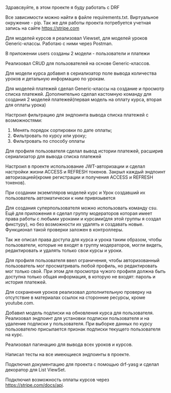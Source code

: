 Здравсвуйте, в этом проекте я буду работать с DRF

Все зависимости можно найти в файле requirements.txt. Виртуальное окружение - pip. Так же для работы проекта потребуется учетная запись на сайте  https://stripe.com

Для моделей курсов я реализовал Viewset, для моделей уроков Generic-классы. Работаю с ними через Postman.

В приложении users созданы 2 модели - пользователи и платежи

Реализовал CRUD для пользователей на основе Generic-классов.

Для модели курса добавил в сериализатор поле вывода количества уроков и детальную информацию по урокам.

Для моделей платежей сделал Generic-классы на создание и просмотр списка платежей. Дополнительно сделал кастомную команду для создания 2 моделей платежей(первая модель на оплату курса, вторая для оплаты урока)

Настроил фильтрацию для эндпоинта вывода списка платежей с возможностями:
  1. Менять порядок сортировки по дате оплаты;
  2. Фильтровать по курсу или уроку;
  3. Фильтровать по способу оплаты

Для профиля пользователя сделал вывод истории платежей, расширив сериализатор для вывода списка платежей

Настроил в проекте использование JWT-авторизации и сделал настройки жизни ACCESS и REFRESH токенов. Закрыл каждый эндпоинт авторизацией(кроме регистрации и получения ACCESS и REFRESH токенов).

При создании экземпляров моделей курс и Урок создавший их пользователь автоматически к ним привязывется

Для создания суперпользователя можно использовать команду csu. Ещё для приложения я сделал группу модераторов которая имеет права работы с любыми уроками и курсами(для этой группы я создал фикстуру), но без возможности их удалять и создавать новые. Функционал такой проверки заложен в контроллеры.

Так же описал права доступа для курса и урока таким образом, чтобы пользователи, которые не входят в группу модераторов, могли видеть, редактировать и удалять только свои курсы и уроки.

Для профиля пользователя ввел ограничения, чтобы авторизованный пользователь мог просматривать любой профиль, но редактировать мог только свой. При этом для просмотра чужого профиля должна быть доступна только общая информация, в которую не входят: пароль и история платежей.

Для сохранения уроков реализовал дополнительную проверку на отсутствие в материалах ссылок на сторонние ресурсы, кроме youtube.com.

Добавил модель подписки на обновления курса для пользователя. Реализовал эндпоинт для установки подписки пользователя и на удаление подписки у пользователя. При выборке данных по курсу пользователю присылается признак подписки текущего пользователя на курс.

Реализовал пагинацию для вывода всех уроков и курсов.

Написал тесты на все имеющиеся эндпоинты в проекте.

Подключил документацию для проекта с помощью  drf-yasg и сделал декоратор для List ViewSet.

Подключил возможность оплаты курсов через https://stripe.com/docs/api.
